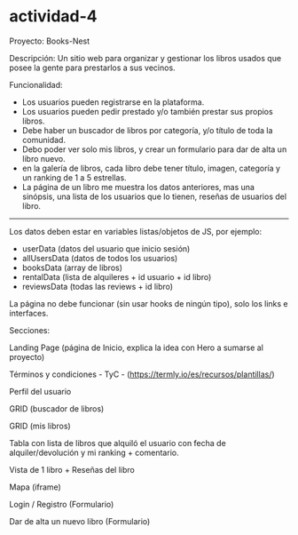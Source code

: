 # actividad-4


Proyecto: Books-Nest

Descripción: Un sitio web para organizar y gestionar los libros usados que posee la gente para prestarlos a sus vecinos.

Funcionalidad: 
- Los usuarios pueden registrarse en la plataforma.
- Los usuarios pueden pedir prestado y/o también prestar sus propios libros.
- Debe haber un buscador de libros por categoría, y/o título de toda la comunidad.
- Debo poder ver solo mis libros, y crear un formulario para dar de alta un libro nuevo.
- en la galería de libros, cada libro debe tener título, imagen, categoría y un ranking de 1 a 5 estrellas.
- La página de un libro me muestra los datos anteriores, mas una sinópsis, una lista de los usuarios que lo tienen, reseñas de usuarios del libro.
---------------------------------------------------------------------------------------------------------------------------------------------------------------------

Los datos deben estar en variables listas/objetos de JS, por ejemplo:

- userData (datos del usuario que inicio sesión)
- allUsersData (datos de todos los usuarios)
- booksData (array de libros)
- rentalData (lista de alquileres + id usuario + id libro)
- reviewsData (todas las reviews + id libro)

La página no debe funcionar (sin usar hooks de ningún tipo), solo los links e interfaces.


 


Secciones:

Landing Page (página de Inicio, explica la idea con Hero a sumarse al proyecto)

Términos y condiciones - TyC - (https://termly.io/es/recursos/plantillas/)

Perfil del usuario

GRID (buscador de libros)

GRID (mis libros)

Tabla con lista de libros que alquiló el usuario con fecha de alquiler/devolución y mi ranking + comentario.

Vista de 1 libro + Reseñas del libro

Mapa (iframe) 


Login / Registro (Formulario)

Dar de alta un nuevo libro (Formulario)